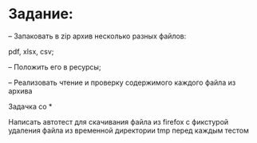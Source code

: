 # Задание:


– Запаковать в zip архив несколько разных файлов: 

  pdf, 
  xlsx, 
  csv;


– Положить его в ресурсы;

– Реализовать чтение и проверку содержимого каждого файла из архива



  Задачка со *

Написать автотест для скачивания файла из firefox с фикстурой удаления файла из временной директории tmp перед каждым тестом
